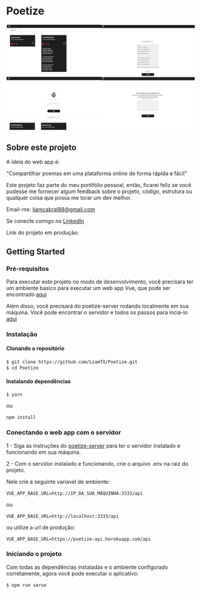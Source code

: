 # Poetize

![readme_image](https://github.com/LiamTX/Poetize/blob/devel/src/assets/images/readme/readme_.png)

## Sobre este projeto
A ideia do web app é:

"Compartilhar poemas em uma plataforma online de forma rápida e fácil"

Este projeto faz parte do meu portifólio pessoal, então, ficarei feliz se você pudesse me fornecer algum feedback sobre o projeto, código, estrutura ou qualquer coisa que possa me torar um dev melhor.

Email-me: liamcabral88@gmail.com

Se conecte comigo no [LinkedIn](www.linkedin.com/in/liamcabralteixeira)

Link do projeto em produção: [](https://poetize.netlify.app/#/)

## Getting Started
### Pré-requisitos
Para executar este projeto no modo de desenvolvimento, você precisara ter um ambiente basico para executar um web app Vue, que pode ser encontrado [aqui](https://vuejs.org/v2/guide/#Getting-Started) 

Além disso, você precisará do poetize-server rodando localmente em sua máquina. Você pode encontrar o servidor e todos os passos para incia-lo [aqui](https://github.com/LiamTX/poetize-server)

### Instalação
#### Clonando o repositório
```
$ git clone https://github.com/LiamTX/Poetize.git
$ cd Poetize
```

#### Instalando dependências
```
$ yarn
```

ou

```
npm install
```

### Conectando o web app com o servidor
1 - Siga as instruções do [poetize-server](https://github.com/LiamTX/poetize-server) para ter o servidor instalado e funcionando em sua máquina.

2 - Com o servidor instalado e funcionando, crie o arquivo .env na raiz do projeto.

Nele crie a seguinte variavel de ambiente: 
```
VUE_APP_BASE_URL=http://IP_DA_SUA_MÁQUINHA:3333/api
```

ou

```
VUE_APP_BASE_URL=http://localhost:3333/api
```

ou utilize a url de produção:
```
VUE_APP_BASE_URL=https://poetize-api.herokuapp.com/api
```

### Iniciando o projeto
Com todas as dependências instaladas e o ambiente configurado corretamente, agora você pode executar o aplicativo:
```
$ npm run serve
```
